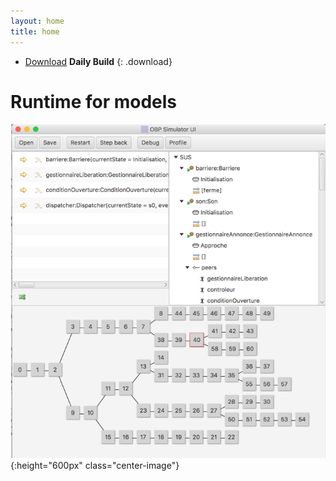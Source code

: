 ```yaml
---
layout: home
title: home
---
```


- [Download](https://bintray.com/plug-obp/distributions/download_file?file_path=plug-all-daily.zip")
**Daily Build**
{: .download}

# Runtime for models

![simu](images/simu.png){:height="600px" class="center-image"}


